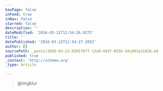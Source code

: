 ```yaml
---
hasPage: false
inFeed: true
inNav: false
starred: false
description: ''
dateModified: '2016-03-22T12:54:26.927Z'
title: ''
datePublished: '2016-03-22T12:54:27.205Z'
author: []
sourcePath: _posts/2016-03-22-0201f87f-13a9-403f-855b-58c893a31828.md
published: true
_context: 'http://schema.org'
_type: Article

---
```

> @imgblur